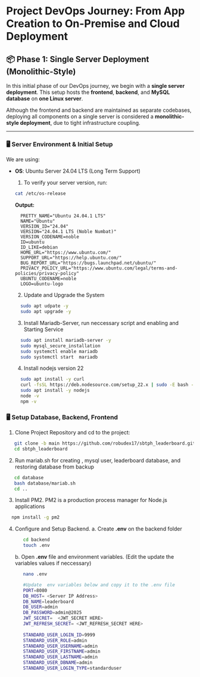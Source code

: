 # Project DevOps Journey: From App Creation to On-Premise and Cloud Deployment

## 📦 Phase 1: Single Server Deployment (Monolithic-Style)

In this initial phase of our DevOps journey, we begin with a **single server deployment**. This setup hosts the **frontend**, **backend**, and **MySQL database** on **one Linux server**.

Although the frontend and backend are maintained as separate codebases, deploying all components on a single server is considered a **monolithic-style deployment**, due to tight infrastructure coupling.

---

### 🖥️ Server Environment & Initial Setup

We are using:

- **OS**: Ubuntu Server 24.04 LTS (Long Term Support)

  1. To verify your server version, run:
  
  ```bash
  cat /etc/os-release
  ```
  **Output:**
  ```
    PRETTY_NAME="Ubuntu 24.04.1 LTS"
    NAME="Ubuntu"
    VERSION_ID="24.04"
    VERSION="24.04.1 LTS (Noble Numbat)"
    VERSION_CODENAME=noble
    ID=ubuntu
    ID_LIKE=debian
    HOME_URL="https://www.ubuntu.com/"
    SUPPORT_URL="https://help.ubuntu.com/"
    BUG_REPORT_URL="https://bugs.launchpad.net/ubuntu/"
    PRIVACY_POLICY_URL="https://www.ubuntu.com/legal/terms-and-policies/privacy-policy"
    UBUNTU_CODENAME=noble
    LOGO=ubuntu-logo
  ```
  
  2. Update and Upgrade the System 
  
  ```bash
    sudo apt udpate -y
    sudo apt upgrade -y
  ```
  
  3. Install Mariadb-Server,  run neccessary script  and enabling and Starting Service
  ```bash
    sudo apt install mariadb-server -y
    sudo mysql_secure_installation
    sudo systemctl enable mariadb
    sudo systemctl start  mariadb
  ```
  4. Install nodejs version 22
  ```bash
    sudo apt install -y curl
    curl -fsSL https://deb.nodesource.com/setup_22.x | sudo -E bash -
    sudo apt install -y nodejs
    node -v
    npm -v
  ``` 
### 🖥️ Setup Database, Backend, Frontend

1. Clone Project Repository and cd to the project:
  ```bash
     git clone -b main https://github.com/robudex17/sbtph_leaderboard.git
     cd sbtph_leaderboard
  ```
2. Run mariab.sh for creating , mysql user, leaderboard database, and restoring database from backup
  ```bash
     cd database
     bash database/mariab.sh
     cd ..
  ```
3. Install PM2. PM2 is a production process manager for Node.js applications
  ```bash
    npm install -g pm2
  ```
4. Configure and Setup Backend.
   a. Create **.env** on the backend folder
    ```bash
       cd backend
       touch .env
    ```
   b. Open **.env** file and environment variables. (Edit the update the variables values if neccessary)
     ```bash
        nano .env

        #Update  env variables below and copy it to the .env file
        PORT=8080
        DB_HOST= <Server IP Address>
        DB_NAME=leaderboard
        DB_USER=admin
        DB_PASSWORD=admin@2025
        JWT_SECRET=  <JWT_SECRET HERE>
        JWT_REFRESH_SECRET= <JWT_REFRESH_SECRET HERE>
        
        STANDARD_USER_LOGIN_ID=9999
        STANDARD_USER_ROLE=admin
        STANDARD_USER_USERNAME=admin
        STANDARD_USER_FIRSTNAME=admin
        STANDARD_USER_LASTNAME=admin
        STANDARD_USER_DBNAME=admin
        STANDARD_USER_LOGIN_TYPE=standarduser
     ```
   








